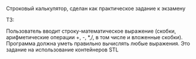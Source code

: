 Строковый калькулятор, сделан как практическое задание к экзамену

ТЗ: 

Пользователь вводит строку-математическое выражение (скобки, арифметические операции +, -, *,/, в том числе и вложенные скобки). 
Программа должна уметь правильно вычислять любые выражения. 
Это задание на использование контейнеров STL
